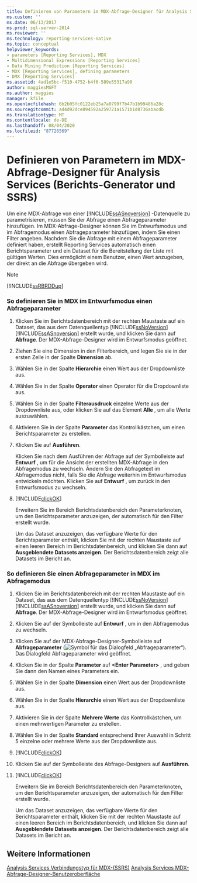 ```yaml
---
title: Definieren von Parametern im MDX-Abfrage-Designer für Analysis Services (Berichts-Generator und SSRS) | Microsoft-Dokumentation
ms.custom: ''
ms.date: 06/13/2017
ms.prod: sql-server-2014
ms.reviewer: ''
ms.technology: reporting-services-native
ms.topic: conceptual
helpviewer_keywords:
- parameters [Reporting Services], MDX
- Multidimensional Expressions [Reporting Services]
- Data Mining Prediction [Reporting Services]
- MDX [Reporting Services], defining parameters
- DMX [Reporting Services]
ms.assetid: 4ad1e5bc-f510-4752-b4f6-589e55317a90
author: maggiesMSFT
ms.author: maggies
manager: kfile
ms.openlocfilehash: 6b2b05fc0122eb25a7a0799f7b47b1b99486a28c
ms.sourcegitcommit: ad4d92dce894592a259721a1571b1d8736abacdb
ms.translationtype: MT
ms.contentlocale: de-DE
ms.lasthandoff: 08/04/2020
ms.locfileid: "87726569"
---
```

# <a name="define-parameters-in-the-mdx-query-designer-for-analysis-services-report-builder-and-ssrs"></a>Definieren von Parametern im MDX-Abfrage-Designer für Analysis Services (Berichts-Generator und SSRS)
  Um eine MDX-Abfrage von einer [!INCLUDE[ssASnoversion](../../../includes/ssasnoversion-md.md)] -Datenquelle zu parametrisieren, müssen Sie der Abfrage einen Abfrageparameter hinzufügen. Im MDX-Abfrage-Designer können Sie im Entwurfsmodus und im Abfragemodus einen Abfrageparameter hinzufügen, indem Sie einen Filter angeben. Nachdem Sie die Abfrage mit einem Abfrageparameter definiert haben, erstellt Reporting Services automatisch einen Berichtsparameter und ein Dataset für die Bereitstellung der Liste mit gültigen Werten. Dies ermöglicht einem Benutzer, einen Wert anzugeben, der direkt an die Abfrage übergeben wird.

> [!NOTE]
>  [!INCLUDE[ssRBRDDup](../../includes/ssrbrddup-md.md)]

### <a name="to-define-a-query-parameter-in-mdx-in-design-mode"></a>So definieren Sie in MDX im Entwurfsmodus einen Abfrageparameter

1.  Klicken Sie im Berichtsdatenbereich mit der rechten Maustaste auf ein Dataset, das aus dem Datenquellentyp [!INCLUDE[ssNoVersion](../../../includes/ssnoversion-md.md)] [!INCLUDE[ssASnoversion](../../../includes/ssasnoversion-md.md)] erstellt wurde, und klicken Sie dann auf **Abfrage**. Der MDX-Abfrage-Designer wird im Entwurfsmodus geöffnet.

2.  Ziehen Sie eine Dimension in den Filterbereich, und legen Sie sie in der ersten Zelle in der Spalte **Dimension** ab.

3.  Wählen Sie in der Spalte **Hierarchie** einen Wert aus der Dropdownliste aus.

4.  Wählen Sie in der Spalte **Operator** einen Operator für die Dropdownliste aus.

5.  Wählen Sie in der Spalte **Filterausdruck** einzelne Werte aus der Dropdownliste aus, oder klicken Sie auf das Element **Alle** , um alle Werte auszuwählen.

6.  Aktivieren Sie in der Spalte **Parameter** das Kontrollkästchen, um einen Berichtsparameter zu erstellen.

7.  Klicken Sie auf **Ausführen**.

     Klicken Sie nach dem Ausführen der Abfrage auf der Symbolleiste auf **Entwurf** , um für die Ansicht der erstellten MDX-Abfrage in den Abfragemodus zu wechseln. Ändern Sie den Abfragetext im Abfragemodus nicht, falls Sie die Abfrage weiterhin im Entwurfsmodus entwickeln möchten. Klicken Sie auf **Entwurf** , um zurück in den Entwurfsmodus zu wechseln.

8.  [!INCLUDE[clickOK](../../../includes/clickok-md.md)]

     Erweitern Sie im Bereich Berichtsdatenbereich den Parameterknoten, um den Berichtsparameter anzuzeigen, der automatisch für den Filter erstellt wurde.

     Um das Dataset anzuzeigen, das verfügbare Werte für den Berichtsparameter enthält, klicken Sie mit der rechten Maustaste auf einen leeren Bereich im Berichtsdatenbereich, und klicken Sie dann auf **Ausgeblendete Datasets anzeigen**. Der Berichtsdatenbereich zeigt alle Datasets im Bericht an.

### <a name="to-define-a-query-parameter-in-mdx-in-query-mode"></a>So definieren Sie einen Abfrageparameter in MDX im Abfragemodus

1.  Klicken Sie im Berichtsdatenbereich mit der rechten Maustaste auf ein Dataset, das aus dem Datenquellentyp [!INCLUDE[ssNoVersion](../../../includes/ssnoversion-md.md)] [!INCLUDE[ssASnoversion](../../../includes/ssasnoversion-md.md)] erstellt wurde, und klicken Sie dann auf **Abfrage**. Der MDX-Abfrage-Designer wird im Entwurfsmodus geöffnet.

2.  Klicken Sie auf der Symbolleiste auf **Entwurf** , um in den Abfragemodus zu wechseln.

3.  Klicken Sie auf der MDX-Abfrage-Designer-Symbolleiste auf **Abfrageparameter** (![Symbol für das Dialogfeld „Abfrageparameter“](../../analysis-services/media/iconqueryparameter.gif "Symbol für das Dialogfeld „Abfrageparameter“")). Das Dialogfeld Abfrageparameter wird geöffnet.

4.  Klicken Sie in der Spalte **Parameter** auf **\<Enter Parameter>** , und geben Sie dann den Namen eines Parameters ein.

5.  Wählen Sie in der Spalte **Dimension** einen Wert aus der Dropdownliste aus.

6.  Wählen Sie in der Spalte **Hierarchie** einen Wert aus der Dropdownliste aus.

7.  Aktivieren Sie in der Spalte **Mehrere Werte** das Kontrollkästchen, um einen mehrwertigen Parameter zu erstellen.

8.  Wählen Sie in der Spalte **Standard** entsprechend Ihrer Auswahl in Schritt 5 einzelne oder mehrere Werte aus der Dropdownliste aus.

9. [!INCLUDE[clickOK](../../../includes/clickok-md.md)]

10. Klicken Sie auf der Symbolleiste des Abfrage-Designers auf **Ausführen**.

11. [!INCLUDE[clickOK](../../../includes/clickok-md.md)]

     Erweitern Sie im Bereich Berichtsdatenbereich den Parameterknoten, um den Berichtsparameter anzuzeigen, der automatisch für den Filter erstellt wurde.

     Um das Dataset anzuzeigen, das verfügbare Werte für den Berichtsparameter enthält, klicken Sie mit der rechten Maustaste auf einen leeren Bereich im Berichtsdatenbereich, und klicken Sie dann auf **Ausgeblendete Datasets anzeigen**. Der Berichtsdatenbereich zeigt alle Datasets im Bericht an.

## <a name="see-also"></a>Weitere Informationen
 [Analysis Services Verbindungstyp für MDX-&#40;SSRS&#41;](analysis-services-connection-type-for-mdx-ssrs.md) [Analysis Services MDX-Abfrage-Designer-Benutzeroberfläche](analysis-services-mdx-query-designer-user-interface.md)


